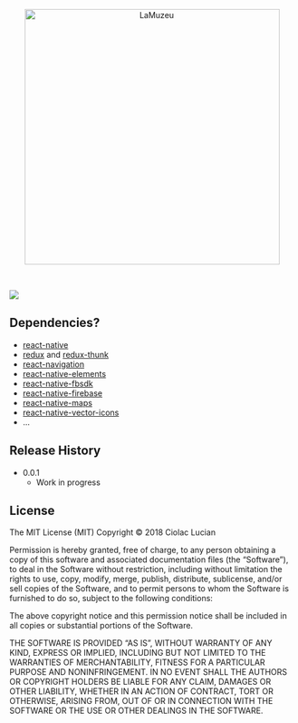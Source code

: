<p align="center">
    <img alt="LaMuzeu" src="https://firebasestorage.googleapis.com/v0/b/lamuzeu-ad6d4.appspot.com/o/logo.png?alt=media&token=1784a539-22e3-494f-8bcb-388aedc6b51d" width="450">
</p>

<br>

![](https://firebasestorage.googleapis.com/v0/b/lamuzeu-ad6d4.appspot.com/o/cover.png?alt=media&token=4dad5ebb-90de-4399-9b43-50e4cf8b8f08)

## Dependencies?

- [react-native][]
- [redux][] and [redux-thunk][]
- [react-navigation][]
- [react-native-elements][]
- [react-native-fbsdk][]
- [react-native-firebase][]
- [react-native-maps][]
- [react-native-vector-icons][]
- ...

[react-native]: https://facebook.github.io/react-native/
[redux]: http://redux.js.org/
[redux-thunk]: https://github.com/gaearon/redux-thunk
[react-native-elements]: https://github.com/react-native-training/react-native-elements
[react-navigation]: https://reactnavigation.org/
[react-native-fbsdk]: https://github.com/facebook/react-native-fbsdk
[react-native-firebase]: https://github.com/invertase/react-native-firebase
[react-native-maps]: https://github.com/react-community/react-native-maps
[react-native-vector-icons]: https://github.com/oblador/react-native-vector-icons

## Release History

* 0.0.1
    * Work in progress

## License

The MIT License (MIT)
Copyright © 2018 Ciolac Lucian

Permission is hereby granted, free of charge, to any person obtaining a copy of this software and associated documentation files (the “Software”), to deal in the Software without restriction, including without limitation the rights to use, copy, modify, merge, publish, distribute, sublicense, and/or sell copies of the Software, and to permit persons to whom the Software is furnished to do so, subject to the following conditions:

The above copyright notice and this permission notice shall be included in all copies or substantial portions of the Software.

THE SOFTWARE IS PROVIDED “AS IS”, WITHOUT WARRANTY OF ANY KIND, EXPRESS OR IMPLIED, INCLUDING BUT NOT LIMITED TO THE WARRANTIES OF MERCHANTABILITY, FITNESS FOR A PARTICULAR PURPOSE AND NONINFRINGEMENT. IN NO EVENT SHALL THE AUTHORS OR COPYRIGHT HOLDERS BE LIABLE FOR ANY CLAIM, DAMAGES OR OTHER LIABILITY, WHETHER IN AN ACTION OF CONTRACT, TORT OR OTHERWISE, ARISING FROM, OUT OF OR IN CONNECTION WITH THE SOFTWARE OR THE USE OR OTHER DEALINGS IN THE SOFTWARE.
